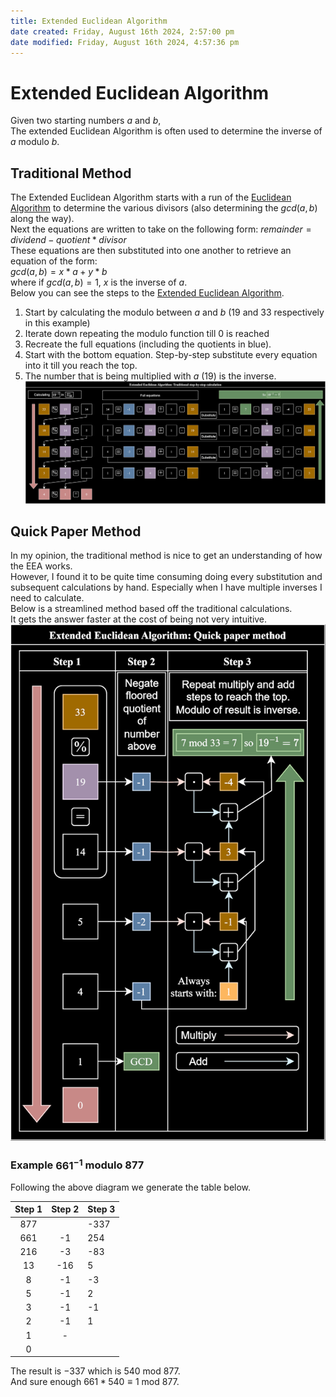 ```yaml
---  
title: Extended Euclidean Algorithm  
date created: Friday, August 16th 2024, 2:57:00 pm  
date modified: Friday, August 16th 2024, 4:57:36 pm  
---  
```

# Extended Euclidean Algorithm  
Given two starting numbers $a$ and $b$,  
The extended Euclidean Algorithm is often used to determine the inverse of $a$ modulo $b$.  
## Traditional Method  
The Extended Euclidean Algorithm starts with a run of the [Euclidean Algorithm](./Euclidean20Algorithm.md) to determine the various divisors (also determining the $gcd(a,b)$ along the way).  
Next the equations are written to take on the following form: $remainder = dividend-quotient * divisor$   
These equations are then substituted into one another to retrieve an equation of the form:  
$gcd(a,b)=x*a+y*b$  
where if $gcd(a,b)=1$, $x$ is the inverse of $a$.  
Below you can see the steps to the [Extended Euclidean Algorithm](Extended20Euclidean20Algorithm.md).  
1. Start by calculating the modulo between $a$ and $b$ (19 and 33 respectively in this example)  
2. Iterate down repeating the modulo function till 0 is reached  
3. Recreate the full equations (including the quotients in blue).  
4. Start with the bottom equation. Step-by-step substitute every equation into it till you reach the top.  
5. The number that is being multiplied with $a$ (19) is the inverse.   
![EEA-step-by-step.svg](./Images/EEA-step-by-step.svg)  
  
## Quick Paper Method  
In my opinion, the traditional method is nice to get an understanding of how the EEA works.  
However, I found it to be quite time consuming doing every substitution and subsequent calculations by hand. Especially when I have multiple inverses I need to calculate.  
Below is a streamlined method based off the traditional calculations.  
It gets the answer faster at the cost of being not very intuitive.   
![EEA-quick-paper-method.svg](./Images/EEA-quick-paper-method.svg)  
  
### Example $661^{-1}$ modulo $877$  
Following the above diagram we generate the table below.  
  
  
| Step 1 | Step 2 | Step 3 |  
| :----: | :----: | ------ |  
|  877   |        | -337   |  
|  661   |   -1   | 254    |  
|  216   |   -3   | -83    |  
|   13   |  -16   | 5      |  
|   8    |   -1   | -3     |  
|   5    |   -1   | 2      |  
|   3    |   -1   | -1     |  
|   2    |   -1   | 1      |  
|   1    |   -    |        |  
|   0    |        |        |  
The result is $-337$ which is $540$ mod $877$.  
And sure enough $661*540\equiv1$ mod $877$.  
